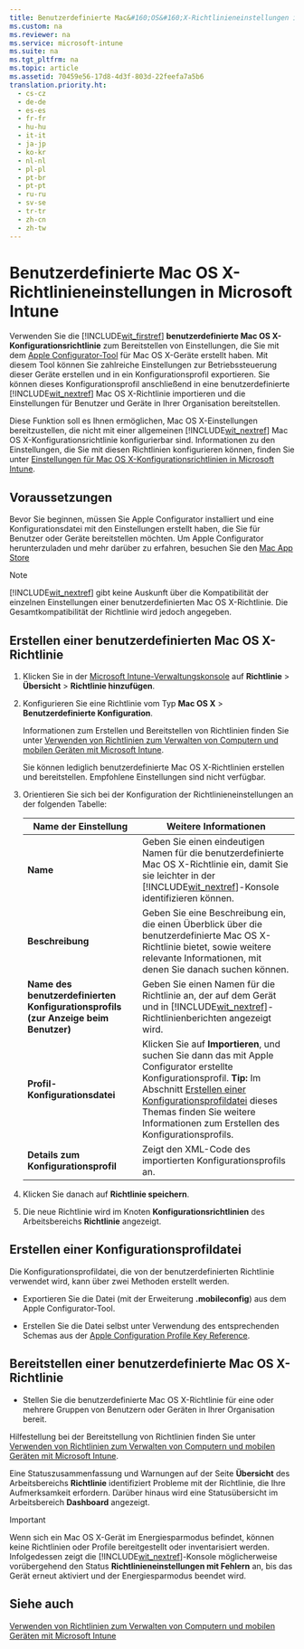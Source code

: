 ```yaml
---
title: Benutzerdefinierte Mac&#160;OS&#160;X-Richtlinieneinstellungen in Microsoft Intune
ms.custom: na
ms.reviewer: na
ms.service: microsoft-intune
ms.suite: na
ms.tgt_pltfrm: na
ms.topic: article
ms.assetid: 70459e56-17d8-4d3f-803d-22feefa7a5b6
translation.priority.ht: 
  - cs-cz
  - de-de
  - es-es
  - fr-fr
  - hu-hu
  - it-it
  - ja-jp
  - ko-kr
  - nl-nl
  - pl-pl
  - pt-br
  - pt-pt
  - ru-ru
  - sv-se
  - tr-tr
  - zh-cn
  - zh-tw
---
```

# Benutzerdefinierte Mac&#160;OS&#160;X-Richtlinieneinstellungen in Microsoft Intune
Verwenden Sie die [!INCLUDE[wit_firstref](../Token/wit_firstref_md.md)] **benutzerdefinierte Mac OS X-Konfigurationsrichtlinie** zum Bereitstellen von Einstellungen, die Sie mit dem [Apple Configurator-Tool](https://itunes.apple.com/us/app/apple-configurator/id434433123?mt=12) für Mac OS X-Geräte erstellt haben. Mit diesem Tool können Sie zahlreiche Einstellungen zur Betriebssteuerung dieser Geräte erstellen und in ein Konfigurationsprofil exportieren. Sie können dieses Konfigurationsprofil anschließend in eine benutzerdefinierte [!INCLUDE[wit_nextref](../Token/wit_nextref_md.md)] Mac OS X-Richtlinie importieren und die Einstellungen für Benutzer und Geräte in Ihrer Organisation bereitstellen.

Diese Funktion soll es Ihnen ermöglichen, Mac OS X-Einstellungen bereitzustellen, die nicht mit einer allgemeinen [!INCLUDE[wit_nextref](../Token/wit_nextref_md.md)] Mac OS X-Konfigurationsrichtlinie konfigurierbar sind. Informationen zu den Einstellungen, die Sie mit diesen Richtlinien konfigurieren können, finden Sie unter [Einstellungen für Mac OS X-Konfigurationsrichtlinien in Microsoft Intune](../Topic/Mac-OS-X-configuration-policy-settings-in-Microsoft-Intune.md).

## Voraussetzungen
Bevor Sie beginnen, müssen Sie Apple Configurator installiert und eine Konfigurationsdatei mit den Einstellungen erstellt haben, die Sie für Benutzer oder Geräte bereitstellen möchten. Um Apple Configurator herunterzuladen und mehr darüber zu erfahren, besuchen Sie den [Mac App Store](https://itunes.apple.com/us/app/apple-configurator/id434433123?mt=12)

> [!NOTE]
> [!INCLUDE[wit_nextref](../Token/wit_nextref_md.md)] gibt keine Auskunft über die Kompatibilität der einzelnen Einstellungen einer benutzerdefinierten Mac OS X-Richtlinie. Die Gesamtkompatibilität der Richtlinie wird jedoch angegeben.

## Erstellen einer benutzerdefinierten Mac OS X-Richtlinie

1.  Klicken Sie in der [Microsoft Intune-Verwaltungskonsole](https://manage.microsoft.com) auf **Richtlinie** &gt; **Übersicht** &gt; **Richtlinie hinzufügen**.

2.  Konfigurieren Sie eine Richtlinie vom Typ **Mac OS X** &gt; **Benutzerdefinierte Konfiguration**.

    Informationen zum Erstellen und Bereitstellen von Richtlinien finden Sie unter [Verwenden von Richtlinien zum Verwalten von Computern und mobilen Geräten mit Microsoft Intune](../Topic/Use-policies-to-manage-computers-and-mobile-devices-with-Microsoft-Intune.md).

    Sie können lediglich benutzerdefinierte Mac OS X-Richtlinien erstellen und bereitstellen. Empfohlene Einstellungen sind nicht verfügbar.

3.  Orientieren Sie sich bei der Konfiguration der Richtlinieneinstellungen an der folgenden Tabelle:

    |Name der Einstellung|Weitere Informationen|
    |------------------------|-------------------------|
    |**Name**|Geben Sie einen eindeutigen Namen für die benutzerdefinierte Mac OS X-Richtlinie ein, damit Sie sie leichter in der [!INCLUDE[wit_nextref](../Token/wit_nextref_md.md)]-Konsole identifizieren können.|
    |**Beschreibung**|Geben Sie eine Beschreibung ein, die einen Überblick über die benutzerdefinierte Mac OS X-Richtlinie bietet, sowie weitere relevante Informationen, mit denen Sie danach suchen können.|
    |**Name des benutzerdefinierten Konfigurationsprofils (zur Anzeige beim Benutzer)**|Geben Sie einen Namen für die Richtlinie an, der auf dem Gerät und in [!INCLUDE[wit_nextref](../Token/wit_nextref_md.md)]-Richtlinienberichten angezeigt wird.|
    |**Profil-Konfigurationsdatei**|Klicken Sie auf **Importieren**, und suchen Sie dann das mit Apple Configurator erstellte Konfigurationsprofil. **Tip:** Im Abschnitt [Erstellen einer Konfigurationsprofildatei](#BKMK_Prof) dieses Themas finden Sie weitere Informationen zum Erstellen des Konfigurationsprofils.|
    |**Details zum Konfigurationsprofil**|Zeigt den XML-Code des importierten Konfigurationsprofils an.|

4.  Klicken Sie danach auf **Richtlinie speichern**.

5.  Die neue Richtlinie wird im Knoten **Konfigurationsrichtlinien** des Arbeitsbereichs **Richtlinie** angezeigt.

## <a name="BKMK_Prof"></a>Erstellen einer Konfigurationsprofildatei
Die Konfigurationsprofildatei, die von der benutzerdefinierten Richtlinie verwendet wird, kann über zwei Methoden erstellt werden.

-   Exportieren Sie die Datei (mit der Erweiterung **.mobileconfig**) aus dem Apple Configurator-Tool.

-   Erstellen Sie die Datei selbst unter Verwendung des entsprechenden Schemas aus der [Apple Configuration Profile Key Reference](https://developer.apple.com/library/ios/featuredarticles/iPhoneConfigurationProfileRef/Introduction/Introduction.html).

## Bereitstellen einer benutzerdefinierte Mac OS X-Richtlinie

-   Stellen Sie die benutzerdefinierte Mac OS X-Richtlinie für eine oder mehrere Gruppen von Benutzern oder Geräten in Ihrer Organisation bereit.

Hilfestellung bei der Bereitstellung von Richtlinien finden Sie unter [Verwenden von Richtlinien zum Verwalten von Computern und mobilen Geräten mit Microsoft Intune](../Topic/Use-policies-to-manage-computers-and-mobile-devices-with-Microsoft-Intune.md).

Eine Statuszusammenfassung und Warnungen auf der Seite **Übersicht** des Arbeitsbereichs **Richtlinie** identifiziert Probleme mit der Richtlinie, die Ihre Aufmerksamkeit erfordern. Darüber hinaus wird eine Statusübersicht im Arbeitsbereich **Dashboard** angezeigt.

> [!IMPORTANT]
> Wenn sich ein Mac OS X-Gerät im Energiesparmodus befindet, können keine Richtlinien oder Profile bereitgestellt oder inventarisiert werden. Infolgedessen zeigt die [!INCLUDE[wit_nextref](../Token/wit_nextref_md.md)]-Konsole möglicherweise vorübergehend den Status **Richtlinieneinstellungen mit Fehlern** an, bis das Gerät erneut aktiviert und der Energiesparmodus beendet wird.

## Siehe auch
[Verwenden von Richtlinien zum Verwalten von Computern und mobilen Geräten mit Microsoft Intune](../Topic/Use-policies-to-manage-computers-and-mobile-devices-with-Microsoft-Intune.md)

